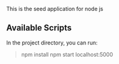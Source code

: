This is the seed application for node js

## Available Scripts

In the project directory, you can run:
> npm install
> npm start
> localhost:5000

